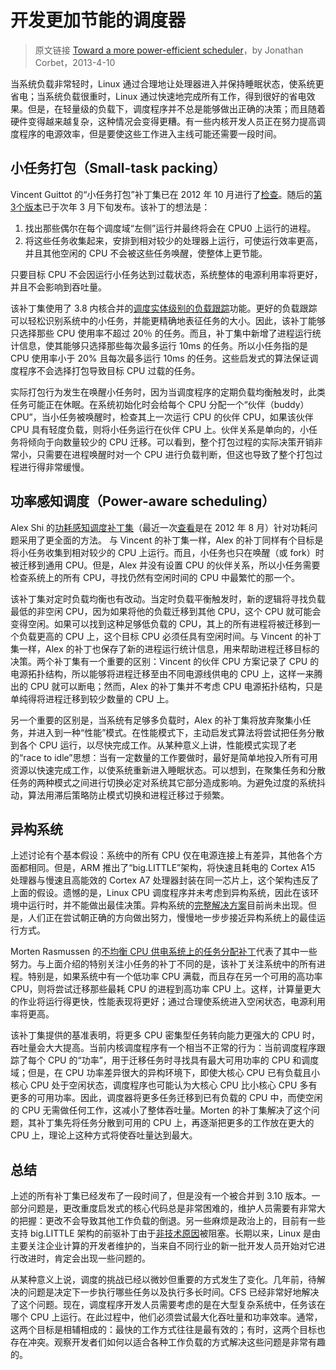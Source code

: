 # 开发更加节能的调度器

> 原文链接 [Toward a more power-efficient scheduler](https://lwn.net/Articles/546664/)，by Jonathan Corbet，2013-4-10

当系统负载非常轻时，Linux 通过合理地让处理器进入并保持睡眠状态，使系统更省电；当系统负载很重时，Linux 通过快速地完成所有工作，得到很好的省电效果。但是，在轻量级的负载下，调度程序并不总是能够做出正确的决策；而且随着硬件变得越来越复杂，这种情况会变得更糟。有一些内核开发人员正在努力提高调度程序的电源效率，但是要使这些工作进入主线可能还需要一段时间。

## 小任务打包（Small-task packing）

Vincent Guittot 的“小任务打包”补丁集已在 2012 年 10 月进行了[检查](https://lwn.net/Articles/520857/)。随后的[第3个版本](https://lwn.net/Articles/543922/)已于次年 3 月下旬发布。该补丁的想法是：

1. 找出那些偶尔在每个调度域“左侧”运行并最终将会在 CPU0 上运行的进程。
2. 将这些任务收集起来，安排到相对较少的处理器上运行，可使运行效率更高，并且其他空闲的 CPU 不会被这些任务唤醒，使整体上更节能。

只要目标 CPU 不会因运行小任务达到过载状态，系统整体的电源利用率将更好，并且不会影响到吞吐量。

该补丁集使用了 3.8 内核合并的[调度实体级别的负载跟踪](https://lwn.net/Articles/531853/)功能。更好的负载跟踪可以轻松识别系统中的小任务，并能更精确地表征任务的大小。因此，该补丁能够只选择那些 CPU 使用率不超过 20％ 的任务。而且，补丁集中新增了进程运行统计信息，使其能够只选择那些每次最多运行 10ms 的任务。所以小任务指的是 CPU 使用率小于 20% 且每次最多运行 10ms 的任务。这些启发式的算法保证调度程序不会选择打包导致目标 CPU 过载的任务。

实际打包行为发生在唤醒小任务时，因为当调度程序的定期负载均衡触发时，此类任务可能正在休眠。在系统初始化时会给每个 CPU 分配一个“伙伴（buddy）CPU”，当小任务被唤醒时，检查其上一次运行 CPU 的伙伴 CPU，如果该伙伴 CPU 具有轻度负载，则将小任务运行在伙伴 CPU 上。伙伴关系是单向的，小任务将倾向于向数量较少的 CPU 迁移。可以看到，整个打包过程的实际决策开销非常小，只需要在进程唤醒时对一个 CPU 进行负载判断，但这也导致了整个打包过程进行得非常缓慢。

## 功率感知调度（Power-aware scheduling）

Alex Shi 的[功耗感知调度补丁集](https://lwn.net/Articles/545910/)（最近一次[查看](https://lwn.net/Articles/512487/)是在 2012 年 8 月）针对功耗问题采用了更全面的方法。 与 Vincent 的补丁集一样，Alex 的补丁同样有个目标是将小任务收集到相对较少的 CPU 上运行。而且，小任务也只在唤醒（或 fork）时被迁移到通用 CPU。但是，Alex 并没有设置 CPU 的伙伴关系，所以小任务需要检查系统上的所有 CPU，寻找仍然有空闲时间的 CPU 中最繁忙的那一个。

该补丁集对定时负载均衡也有改动。当定时负载平衡触发时，新的逻辑将寻找负载最低的非空闲 CPU，因为如果将他的负载迁移到其他 CPU，这个 CPU 就可能会变得空闲。如果可以找到这种足够低负载的 CPU，其上的所有进程将被迁移到一个负载更高的 CPU 上，这个目标 CPU 必须任具有空闲时间。与 Vincent 的补丁集一样，Alex 的补丁也保存了新的进程运行统计信息，用来帮助进程迁移目标的决策。两个补丁集有一个重要的区别：Vincent 的伙伴 CPU 方案记录了 CPU 的电源拓扑结构，所以能够将进程迁移至由不同电源线供电的 CPU 上，这样一来腾出的 CPU 就可以断电；然而，Alex 的补丁集并不考虑 CPU 电源拓扑结构，只是单纯得将进程迁移到较少数量的 CPU 上。

另一个重要的区别是，当系统有足够多负载时，Alex 的补丁集将放弃聚集小任务，并进入到一种“性能”模式。在性能模式下，主动启发式算法将尝试把任务分散到各个 CPU 运行，以尽快完成工作。从某种意义上讲，性能模式实现了老的“race to idle”思想：当有一定数量的工作要做时，最好是简单地投入所有可用资源以快速完成工作，以使系统重新进入睡眠状态。可以想到，在聚集任务和分散任务的两种模式之间进行切换必定对系统其它部分造成影响。为避免过度的系统抖动，算法用滞后策略防止模式切换和进程迁移过于频繁。

## 异构系统

上述讨论有个基本假设：系统中的所有 CPU 仅在电源连接上有差异，其他各个方面都相同。但是，ARM 推出了“big.LITTLE”架构，将快速且耗电的 Cortex A15 处理器与慢速且高能效的 Cortex A7 处理器封装在同一芯片上，这个架构违反了上面的假设。遗憾的是，Linux CPU 调度程序并未考虑到异构系统，因此在该环境中运行时，并不能做出最佳决策。异构系统的[完整解决方案](https://lwn.net/Articles/541005/)目前尚未出现。但是，人们正在尝试朝正确的方向做出努力，慢慢地一步步接近异构系统上的最佳运行方式。

Morten Rasmussen 的[不均衡 CPU 供电系统上的任务分配补丁](https://lwn.net/Articles/544358/)代表了其中一些努力。与上面介绍的特别关注小任务的补丁不同的是，该补丁关注系统中的所有进程。特别是，如果系统中有一个低功率 CPU 满载，而且存在另一个可用的高功率 CPU，则将尝试迁移那些最耗 CPU 的进程到高功率 CPU 上。这样，计算量更大的作业将运行得更快，性能表现将更好；通过合理使系统进入空闲状态，电源利用率将更高。

该补丁集提供的基准表明，将更多 CPU 密集型任务转向能力更强大的 CPU 时，吞吐量会大大提高。当前内核调度程序有一个相当不正常的行为：当前调度程序跟踪了每个 CPU 的“功率”，用于迁移任务时寻找具有最大可用功率的 CPU 和调度域；但是，在 CPU 功率差异很大的异构环境下，即使大核心 CPU 已有负载且小核心 CPU 处于空闲状态，调度程序也可能认为大核心 CPU 比小核心 CPU 多有更多的可用功率。因此，调度器将更多任务迁移到已有负载的 CPU 中，而使空闲的 CPU 无需做任何工作，这减小了整体吞吐量。Morten 的补丁集解决了这个问题，其补丁集先将任务分散到可用的 CPU 上，再逐渐把更多的工作放在更大的 CPU 上，理论上这种方式将使吞吐量达到最大。

## 总结

上述的所有补丁集已经发布了一段时间了，但是没有一个被合并到 3.10 版本。一部分问题是，更改重度启发式的核心代码总是非常困难的，维护人员需要有非常大的把握：更改不会导致其他工作负载的倒退。另一些麻烦是政治上的，目前有一些支持 big.LITTLE 架构的前驱补丁由于[非技术原因](https://lwn.net/Articles/546688/)被阻塞。长期以来，Linux 是由主要关注企业计算的开发者维护的，当来自不同行业的新一批开发人员开始对它进行改进时，肯定会出现一些问题的。

从某种意义上说，调度的挑战已经以微妙但重要的方式发生了变化。几年前，待解决的问题是决定下一步执行哪些任务以及执行多长时间。CFS 已经非常好地解决了这个问题。现在，调度程序开发人员需要考虑的是在大型复杂系统中，任务该在哪个 CPU 上运行。在此过程中，他们必须尝试最大化吞吐量和功率效率。通常，这两个目标是相辅相成的：最快的工作方式往往是最有效的；有时，这两个目标也存在冲突。观察开发者们如何以适合各种工作负载的方式解决这些问题是非常有趣的。
